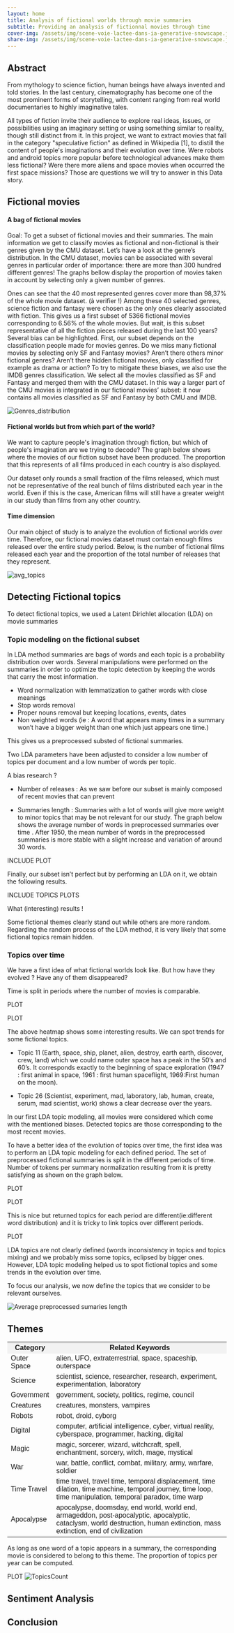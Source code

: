 ```yaml
---
layout: home
title: Analysis of fictional worlds through movie summaries
subtitle: Providing an analysis of fictionnal movies through time
cover-img: /assets/img/scene-voie-lactee-dans-ia-generative-snowscape.jpg
share-img: /assets/img/scene-voie-lactee-dans-ia-generative-snowscape.jpg
---
```


## Abstract

From mythology to science fiction, human beings have always invented and told stories. In the last century, cinematography has become one of the most prominent forms of storytelling, with content ranging from real world documentaries to highly imaginative tales. 

All types of fiction invite their audience to explore real ideas, issues, or possibilities using an imaginary setting or using something similar to reality, though still distinct from it. In this project, we want to extract movies that fall in the category "speculative fiction" as defined in Wikipedia [1], to distill the content of people's imaginations and their evolution over time. Were robots and android topics more popular before technological advances make them less fictional? Were there more aliens and space movies when occurred the first space missions? Those are questions we will try to answer in this Data story.

## Fictional movies

#### A bag of fictional movies
Goal: To get a subset of fictional movies and their summaries.
The main information we get to classify movies as fictional and non-fictional is their genres given by the CMU dataset. Let’s have a look at the genre’s distribution. 
In the CMU dataset, movies can be associated with several genres in particular order of importance: there are more than 300 hundred different genres! The graphs bellow display the proportion of movies taken in account by selecting only a given number of genres. 

Ones can see that the 40 most represented genres cover more than 98,37% of the whole movie dataset. (à verifier !)
Among these 40 selected genres, science fiction and fantasy were chosen as the only ones clearly associated with fiction.
This gives us a first subset of 5366 fictional movies corresponding to 6.56% of the whole movies.
But wait, is this subset representative of all the fiction pieces released during the last 100 years?
Several bias can be highlighted. First, our subset depends on the classification people made for movies genres. Do we miss many fictional movies by selecting only SF and Fantasy movies? Aren’t there others minor fictional genres? Aren’t there hidden fictional movies, only classified for example as drama or action?
To try to mitigate these biases, we also use the IMDB genres classification. We select all the movies classified as SF and Fantasy and merged them with the CMU dataset. In this way a larger part of the CMU movies is integrated in our fictional movies’ subset: it now contains all movies classified as SF and Fantasy by both CMU and IMDB.  

![Genres_distribution](/assets/img/Genres_distribution.png)


#### Fictional worlds but from which part of the world?

We want to capture people's imagination through fiction, but which of people's imagination are we trying to decode? The graph below shows where the movies of our fiction subset have been produced. The proportion that this represents of all films produced in each country is also displayed. 


Our dataset only rounds a small fraction of the films released, which must not be representative of the real bunch of films distributed each year in the world. Even if this is the case, American films will still have a greater weight in our study than films from any other country.

#### Time dimension
Our main object of study is to analyze the evolution of fictional worlds over time. Therefore, our fictional movies dataset must contain enough films released over the entire study period. Below, is the number of fictional films released each year and the proportion of the total number of releases that they represent.


![avg_topics](/assets/img/Topic_avg.png)


## Detecting Fictional topics
To detect fictional topics, we used a Latent Dirichlet allocation (LDA) on movie summaries 

### Topic modeling on the fictional subset
In LDA method summaries are  bags of words and each topic is a probability distribution over words.
Several manipulations were performed on the summaries in order to optimize the topic detection by keeping the words that carry the most information.
* Word normalization with lemmatization to gather words with close meanings
* Stop words removal   
* Proper nouns removal but keeping locations, events, dates
* Non weighted words (ie : A word that appears many times in a summary won’t have a bigger weight than one which just appears one time.)
  
This gives us a preprocessed substed of fictional summaries. 

Two LDA parameters have been adjusted to consider a  low number of topics per document and a low number of words per topic. 

A bias research ?
* Number of releases : As we saw before our subset is mainly composed of recent movies that can prevent
  
* Summaries length : Summaries with a lot of words will give more weight to minor topics that may be not relevant for our study. The graph below shows the average number of words in preprocessed summaries over time . After 1950, the mean number of words in the preprocessed summaries is more stable with a slight increase and variation of around 30 words. 

INCLUDE PLOT

Finally, our subset isn’t perfect but by performing an LDA on it, we obtain the following results.

INCLUDE TOPICS PLOTS

What (interesting) results ! 

Some fictional themes clearly stand out while others are more random. Regarding the random process of the LDA method, it is very likely that some fictional topics remain hidden. 

### Topics over time

We have a first idea of what fictional worlds look like. But how have they evolved ? Have any of them disappeared? 

Time is split in periods where the number of movies is comparable.

PLOT

PLOT

The above heatmap shows some interesting  results. We can spot trends for some fictional topics.

* Topic 11 (Earth, space, ship, planet, alien, destroy, earth earth, discover, crew, land) which we could name outer space has a peak in the 50’s and 60’s. It corresponds exactly to the beginning of space exploration (1947 : first animal in space,  1961 : first human spaceflight, 1969:First human on the moon).
  
* Topic 26 (Scientist, experiment, mad, laboratory, lab, human, create, serum, mad scientist, work) shows a clear decrease over the years.

In our first LDA topic modeling, all movies were considered which come with the mentioned biases. Detected topics are those corresponding to the most recent movies. 

To have a better idea of the evolution of topics over time, the first idea was to perform an LDA topic modeling for each defined period. The set of preprocessed fictional summaries is split in the different periods of time. Number of tokens per summary normalization resulting from it is pretty satisfying as shown on the graph below. 

PLOT

PLOT

This is nice but returned topics for each period are different(ie:different word distribution) and it is tricky to link topics over different periods. 

PLOT

LDA topics are not clearly defined (words inconsistency in topics and  topics mixing) and we probably miss some topics, eclipsed by bigger ones.  However, LDA topic modeling helped us to spot fictional topics and some trends in the evolution over time.

To focus our analysis, we now define the topics that we consider to be relevant ourselves.


![Average preprocessed sumaries length](/assets/img/Genres_distribution.png)

<html>
<head>
  <style>
    table {
      font-family: Arial, sans-serif;
      border-collapse: collapse;
      width: 100%;
    }


    th, td {
      border: 1px solid #dddddd;
      text-align: left;
      padding: 8px;
    }


    th {
      background-color: #f2f2f2;
    }
  </style>
</head>
<body>


<h2>Themes</h2>


<table>
  <tr>
    <th>Category</th>
    <th>Related Keywords</th>
  </tr>
  <tr>
    <td>Outer Space</td>
    <td>alien, UFO, extraterrestrial, space, spaceship, outerspace</td>
  </tr>
  <tr>
    <td>Science</td>
    <td>scientist, science, researcher, research, experiment, experimentation, laboratory</td>
  </tr>
  <tr>
    <td>Government</td>
    <td>government, society, politics, regime, council</td>
  </tr>
  <tr>
    <td>Creatures</td>
    <td>creatures, monsters, vampires</td>
  </tr>
  <tr>
    <td>Robots</td>
    <td>robot, droid, cyborg</td>
  </tr>
  <tr>
    <td>Digital</td>
    <td>computer, artificial intelligence, cyber, virtual reality, cyberspace, programmer, hacking, digital</td>
  </tr>
  <tr>
    <td>Magic</td>
    <td>magic, sorcerer, wizard, witchcraft, spell, enchantment, sorcery, witch, mage, mystical</td>
  </tr>
  <tr>
    <td>War</td>
    <td>war, battle, conflict, combat, military, army, warfare, soldier</td>
  </tr>
  <tr>
    <td>Time Travel</td>
    <td>time travel, travel time, temporal displacement, time dilation, time machine, temporal journey, time loop, time manipulation, temporal paradox, time warp</td>
  </tr>
  <tr>
    <td>Apocalypse</td>
    <td>apocalypse, doomsday, end world, world end, armageddon, post-apocalyptic, apocalyptic, cataclysm, world destruction, human extinction, mass extinction, end of civilization</td>
  </tr>
</table>


</body>
</html>

As long as one word of a topic appears in a summary, the corresponding movie is considered to belong to this theme. The proportion of topics per year can be computed.

PLOT
![TopicsCount](/assets/img/TopicsCount.svg)

## Sentiment Analysis


## Conclusion

